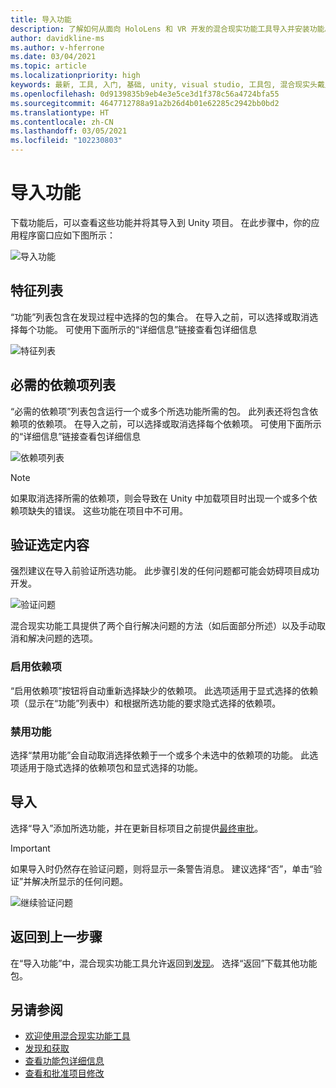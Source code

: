 ```yaml
---
title: 导入功能
description: 了解如何从面向 HoloLens 和 VR 开发的混合现实功能工具导入并安装功能。
author: davidkline-ms
ms.author: v-hferrone
ms.date: 03/04/2021
ms.topic: article
ms.localizationpriority: high
keywords: 最新, 工具, 入门, 基础, unity, visual studio, 工具包, 混合现实头戴显示设备, windows 混合现实头戴显示设备, 虚拟现实头戴显示设备, 安装, Windows, HoloLens, 仿真器, unreal, openxr
ms.openlocfilehash: 0d9139835b9eb4e3e5ce3d1f378c56a4724bfa55
ms.sourcegitcommit: 4647712788a91a2b26d4b01e62285c2942bb0bd2
ms.translationtype: HT
ms.contentlocale: zh-CN
ms.lasthandoff: 03/05/2021
ms.locfileid: "102230803"
---
```

# <a name="importing-features"></a>导入功能

下载功能后，可以查看这些功能并将其导入到 Unity 项目。 在此步骤中，你的应用程序窗口应如下图所示：

![导入功能](images/FeatureToolImport.png)

## <a name="features-list"></a>特征列表

“功能”列表包含在发现过程中选择的包的集合。 在导入之前，可以选择或取消选择每个功能。 可使用下面所示的“详细信息”链接查看包详细信息

![特征列表](images/FeaturesList.png)

## <a name="required-dependencies-list"></a>必需的依赖项列表

“必需的依赖项”列表包含运行一个或多个所选功能所需的包。 此列表还将包含依赖项的依赖项。 在导入之前，可以选择或取消选择每个依赖项。 可使用下面所示的“详细信息”链接查看包详细信息

![依赖项列表](images/RequiredDependencyList.png)

> [!NOTE]
> 如果取消选择所需的依赖项，则会导致在 Unity 中加载项目时出现一个或多个依赖项缺失的错误。 这些功能在项目中不可用。

## <a name="validating-selections"></a>验证选定内容

强烈建议在导入前验证所选功能。 此步骤引发的任何问题都可能会妨碍项目成功开发。

![验证问题](images/ValidationIssues.png)

混合现实功能工具提供了两个自行解决问题的方法（如后面部分所述）以及手动取消和解决问题的选项。

### <a name="enable-dependencies"></a>启用依赖项

“启用依赖项”按钮将自动重新选择缺少的依赖项。 此选项适用于显式选择的依赖项（显示在“功能”列表中）和根据所选功能的要求隐式选择的依赖项。

### <a name="disable-features"></a>禁用功能

选择“禁用功能”会自动取消选择依赖于一个或多个未选中的依赖项的功能。 此选项适用于隐式选择的依赖项包和显式选择的功能。

## <a name="importing"></a>导入

选择“导入”添加所选功能，并在更新目标项目之前提供[最终审批](reviewing-changes.md)。

> [!IMPORTANT]
> 如果导入时仍然存在验证问题，则将显示一条警告消息。 建议选择“否”，单击“验证”并解决所显示的任何问题。
>
> ![继续验证问题](images/ValidationContinueAnyway.png)

## <a name="going-back-to-the-previous-step"></a>返回到上一步骤

在“导入功能”中，混合现实功能工具允许返回到[发现](discovering-features.md)。 选择“返回”下载其他功能包。

## <a name="see-also"></a>另请参阅

- [欢迎使用混合现实功能工具](welcome-to-mr-feature-tool.md)
- [发现和获取](discovering-features.md)
- [查看功能包详细信息](viewing-package-details.md)
- [查看和批准项目修改](reviewing-changes.md)